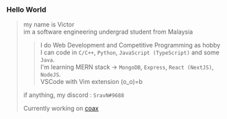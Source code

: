 ### Hello World

> my name is Victor  
> im a software engineering undergrad student from Malaysia  
>> I do Web Development and Competitive Programming as hobby  
>> I can code in `C/C++`, `Python`, `JavaScript (TypeScript)` and some `Java`.  
>> I'm learning MERN stack -> `MongoDB`, `Express`, `React (NextJS)`, `NodeJS`.  
>> VSCode with Vim extension (o_o)=b
>
> if anything, my discord : `SravN#9688`  
>
> Currently working on [coax](https://github.com/sravn25/coax-app "coax-app on github")

<!---
sravn25/sravn25 is a ✨ special ✨ repository because its `README.md` (this file) appears on your GitHub profile.
You can click the Preview link to take a look at your changes.
--->
